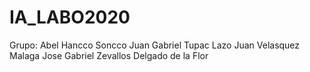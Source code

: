 # IA_LABO2020


Grupo:
Abel Hancco Soncco
Juan Gabriel Tupac Lazo
Juan Velasquez Malaga
Jose Gabriel Zevallos Delgado de la Flor

